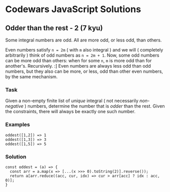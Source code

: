 # Codewars JavaScript Solutions

## Odder than the rest - 2 (7 kyu)

Some integral numbers are odd. All are more odd, or less odd, than others.

Even numbers satisfy `n = 2m` ( with `m` also integral ) and we will ( completely arbitrarily ) think of odd numbers as `n = 2m + 1`.
Now, some odd numbers can be more odd than others: when for some `n`, `m` is more odd than for another's. Recursively. :]
Even numbers are always less odd than odd numbers, but they also can be more, or less, odd than other even numbers, by the same mechanism.

### Task

Given a non-empty finite list of _unique_ integral ( not necessarily _non-negative_ ) numbers, determine the number that is _odder_ than the rest.
Given the constraints, there will always be exactly one such number.

### Examples

```
oddest([1,2]) => 1
oddest([1,3]) => 3
oddest([1,5]) => 5
```

### Solution

```
const oddest = (a) => {
  const arr = a.map(x => [...(x >>> 0).toString(2)].reverse());
  return a[arr.reduce((acc, cur, idx) => cur > arr[acc] ? idx : acc, 0)];
}
```
